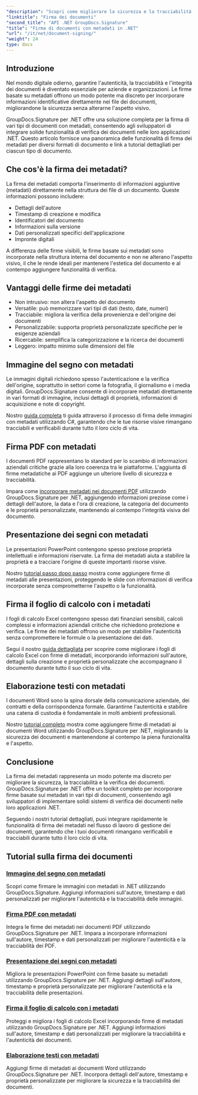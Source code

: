 ```yaml
---
"description": "Scopri come migliorare la sicurezza e la tracciabilità dei documenti incorporando firme metadati in vari formati di file utilizzando GroupDocs.Signature per .NET. Tutorial completi per file PDF, Word, Excel, PowerPoint e immagini."
"linktitle": "Firma dei documenti"
"second_title": "API .NET GroupDocs.Signature"
"title": "Firma di documenti con metadati in .NET"
"url": "/it/net/document-signing/"
"weight": 24
type: docs
---
```

## Introduzione

Nel mondo digitale odierno, garantire l'autenticità, la tracciabilità e l'integrità dei documenti è diventato essenziale per aziende e organizzazioni. Le firme basate su metadati offrono un modo potente ma discreto per incorporare informazioni identificative direttamente nei file dei documenti, migliorandone la sicurezza senza alterarne l'aspetto visivo.

GroupDocs.Signature per .NET offre una soluzione completa per la firma di vari tipi di documenti con metadati, consentendo agli sviluppatori di integrare solide funzionalità di verifica dei documenti nelle loro applicazioni .NET. Questo articolo fornisce una panoramica delle funzionalità di firma dei metadati per diversi formati di documento e link a tutorial dettagliati per ciascun tipo di documento.

## Che cos'è la firma dei metadati?

La firma dei metadati comporta l'inserimento di informazioni aggiuntive (metadati) direttamente nella struttura dei file di un documento. Queste informazioni possono includere:

- Dettagli dell'autore
- Timestamp di creazione e modifica
- Identificatori del documento
- Informazioni sulla versione
- Dati personalizzati specifici dell'applicazione
- Impronte digitali

A differenza delle firme visibili, le firme basate sui metadati sono incorporate nella struttura interna del documento e non ne alterano l'aspetto visivo, il che le rende ideali per mantenere l'estetica del documento e al contempo aggiungere funzionalità di verifica.

## Vantaggi delle firme dei metadati

- Non intrusivo: non altera l'aspetto del documento
- Versatile: può memorizzare vari tipi di dati (testo, date, numeri)
- Tracciabile: migliora la verifica della provenienza e dell'origine dei documenti
- Personalizzabile: supporta proprietà personalizzate specifiche per le esigenze aziendali
- Ricercabile: semplifica la categorizzazione e la ricerca dei documenti
- Leggero: impatto minimo sulle dimensioni del file

## Immagine del segno con metadati

Le immagini digitali richiedono spesso l'autenticazione e la verifica dell'origine, soprattutto in settori come la fotografia, il giornalismo e i media digitali. GroupDocs.Signature consente di incorporare metadati direttamente in vari formati di immagine, inclusi dettagli di proprietà, informazioni di acquisizione e note di copyright.

Nostro [guida completa](./sign-image-with-metadata/) ti guida attraverso il processo di firma delle immagini con metadati utilizzando C#, garantendo che le tue risorse visive rimangano tracciabili e verificabili durante tutto il loro ciclo di vita.

## Firma PDF con metadati

I documenti PDF rappresentano lo standard per lo scambio di informazioni aziendali critiche grazie alla loro coerenza tra le piattaforme. L'aggiunta di firme metadatiche ai PDF aggiunge un ulteriore livello di sicurezza e tracciabilità.

Impara come [incorporare metadati nei documenti PDF](./sign-pdf-with-metadata/) utilizzando GroupDocs.Signature per .NET, aggiungendo informazioni preziose come i dettagli dell'autore, la data e l'ora di creazione, la categoria del documento e le proprietà personalizzate, mantenendo al contempo l'integrità visiva del documento.

## Presentazione dei segni con metadati

Le presentazioni PowerPoint contengono spesso preziose proprietà intellettuali e informazioni riservate. La firma dei metadati aiuta a stabilire la proprietà e a tracciare l'origine di queste importanti risorse visive.

Nostro [tutorial passo dopo passo](./sign-presentation-with-metadata/) mostra come aggiungere firme di metadati alle presentazioni, proteggendo le slide con informazioni di verifica incorporate senza comprometterne l'aspetto o la funzionalità.

## Firma il foglio di calcolo con i metadati

I fogli di calcolo Excel contengono spesso dati finanziari sensibili, calcoli complessi e informazioni aziendali critiche che richiedono protezione e verifica. Le firme dei metadati offrono un modo per stabilire l'autenticità senza compromettere le formule o la presentazione dei dati.

Segui il nostro [guida dettagliata](./sign-spreadsheet-with-metadata/) per scoprire come migliorare i fogli di calcolo Excel con firme di metadati, incorporando informazioni sull'autore, dettagli sulla creazione e proprietà personalizzate che accompagnano il documento durante tutto il suo ciclo di vita.

## Elaborazione testi con metadati

I documenti Word sono la spina dorsale della comunicazione aziendale, dei contratti e della corrispondenza formale. Garantirne l'autenticità e stabilire una catena di custodia è fondamentale in molti ambienti professionali.

Nostro [tutorial completo](./sign-word-processing-with-metadata/) mostra come aggiungere firme di metadati ai documenti Word utilizzando GroupDocs.Signature per .NET, migliorando la sicurezza dei documenti e mantenendone al contempo la piena funzionalità e l'aspetto.

## Conclusione

La firma dei metadati rappresenta un modo potente ma discreto per migliorare la sicurezza, la tracciabilità e la verifica dei documenti. GroupDocs.Signature per .NET offre un toolkit completo per incorporare firme basate sui metadati in vari tipi di documenti, consentendo agli sviluppatori di implementare solidi sistemi di verifica dei documenti nelle loro applicazioni .NET.

Seguendo i nostri tutorial dettagliati, puoi integrare rapidamente le funzionalità di firma dei metadati nel flusso di lavoro di gestione dei documenti, garantendo che i tuoi documenti rimangano verificabili e tracciabili durante tutto il loro ciclo di vita.

## Tutorial sulla firma dei documenti
### [Immagine del segno con metadati](./sign-image-with-metadata/)
Scopri come firmare le immagini con metadati in .NET utilizzando GroupDocs.Signature. Aggiungi informazioni sull'autore, timestamp e dati personalizzati per migliorare l'autenticità e la tracciabilità delle immagini.

### [Firma PDF con metadati](./sign-pdf-with-metadata/)
Integra le firme dei metadati nei documenti PDF utilizzando GroupDocs.Signature per .NET. Impara a incorporare informazioni sull'autore, timestamp e dati personalizzati per migliorare l'autenticità e la tracciabilità dei PDF.

### [Presentazione dei segni con metadati](./sign-presentation-with-metadata/)
Migliora le presentazioni PowerPoint con firme basate su metadati utilizzando GroupDocs.Signature per .NET. Aggiungi dettagli sull'autore, timestamp e proprietà personalizzate per migliorare l'autenticità e la tracciabilità delle presentazioni.

### [Firma il foglio di calcolo con i metadati](./sign-spreadsheet-with-metadata/)
Proteggi e migliora i fogli di calcolo Excel incorporando firme di metadati utilizzando GroupDocs.Signature per .NET. Aggiungi informazioni sull'autore, timestamp e dati personalizzati per migliorare la tracciabilità e l'autenticità dei documenti.

### [Elaborazione testi con metadati](./sign-word-processing-with-metadata/)
Aggiungi firme di metadati ai documenti Word utilizzando GroupDocs.Signature per .NET. Incorpora dettagli dell'autore, timestamp e proprietà personalizzate per migliorare la sicurezza e la tracciabilità dei documenti.